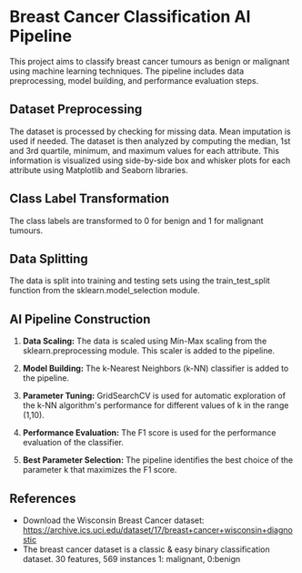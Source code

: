 # Breast Cancer Classification AI Pipeline

This project aims to classify breast cancer tumours as benign or malignant using machine learning techniques. The pipeline includes data preprocessing, model building, and performance evaluation steps.

## Dataset Preprocessing

The dataset is processed by checking for missing data. Mean imputation is used if needed. The dataset is then analyzed by computing the median, 1st and 3rd quartile, minimum, and maximum values for each attribute. This information is visualized using side-by-side box and whisker plots for each attribute using Matplotlib and Seaborn libraries.

## Class Label Transformation

The class labels are transformed to 0 for benign and 1 for malignant tumours.

## Data Splitting

The data is split into training and testing sets using the train_test_split function from the sklearn.model_selection module.

## AI Pipeline Construction

1. **Data Scaling:** The data is scaled using Min-Max scaling from the sklearn.preprocessing module. This scaler is added to the pipeline.
   
2. **Model Building:** The k-Nearest Neighbors (k-NN) classifier is added to the pipeline.

3. **Parameter Tuning:** GridSearchCV is used for automatic exploration of the k-NN algorithm's performance for different values of k in the range (1,10).

4. **Performance Evaluation:** The F1 score is used for the performance evaluation of the classifier.

5. **Best Parameter Selection:** The pipeline identifies the best choice of the parameter k that maximizes the F1 score.

## References

- Download the Wisconsin Breast Cancer dataset: https://archive.ics.uci.edu/dataset/17/breast+cancer+wisconsin+diagnostic
- The breast cancer dataset is a classic & easy binary classification dataset. 30 
features, 569 instances 1: malignant, 0:benign
